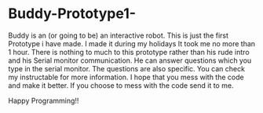 # Buddy-Prototype1-
Buddy is an (or going to be) an interactive robot. This is just the first Prototype i have made. I made it during my holidays 
It took me no more than 1 hour. There is nothing to much to this prototype rather than his rude intro and his Serial monitor
communication. He can answer questions which you type in the serial monitor. The questions are also specific. You can check my instructable for more information. I hope that you mess with the code and make it better. If you choose to mess with the code
send it to me.

Happy Programming!!
